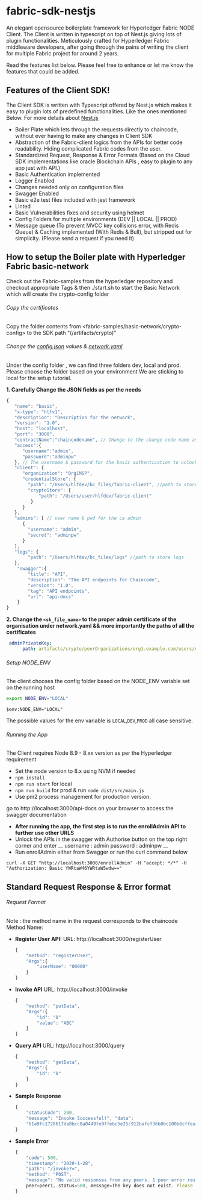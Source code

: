 # fabric-sdk-nestjs

An elegant opensource boilerplate framework for Hyperledger Fabric NODE Client. The Client is written in typescript on top of Nest.js giving lots of plugin functionalities. Meticulously crafted for Hyperledger Fabric middleware developers, after going through the pains of writing the client for multiple Fabric project for around 2 years. 

Read the features list below.
Please feel free to enhance or let me know the features that could be added.

## Features of the Client SDK!
The Client SDK is written with Typescript offered by Nest.js which makes it easy to plugin lots of predefined functionalities.
Like the ones mentioned Below.
For more details about [Nest.js](https://nestjs.com/)
- Boiler Plate which lets through the requests directly to chaincode, without ever having to make any changes in Client SDK
- Abstraction of the Fabric-client logics from the APIs for better code readability. Hiding complicated Fabric codes from the user.
- Standardized Request, Response & Error Formats (Based on the Cloud SDK implementations like oracle Blockchain APIs , easy to plugin to any app just with API.)
- Basic Authentication implemented
- Logger Enabled
- Changes needed only on configuration files
- Swagger Enabled
- Basic e2e test files included with jest framework
- Linted
- Basic Vulnerabilities fixes and security using helmet
- Config Folders for multiple environments (DEV || LOCAL || PROD)
- Message queue (To prevent MVCC key collisions error, with Redis Queue) & Caching implemented (With Redis & Bull), but stripped out for simplicity. (Please send a request if you need it)

## How to setup the Boiler plate with Hyperledger Fabric basic-network

Check out the Fabric-samples from the hyperledger repository and checkout appropriate Tags & then ./start.sh to start the Basic Network which will create the crypto-config folder

###### Copy the certificates

Copy the folder contents from <fabric-samples/basic-network/crypto-config> to the SDK path "(/artifacts/crypto)"

###### Change the [config.json](/config/local/config.json) values & [network.yaml](/config/local/network.yaml)

Under the config folder , we can find three folders dev, local and prod.
Please choose the folder based on your environment
We are sticking to local for the setup tutorial.

__1. Carefully Change the JSON fields as per the needs__

```javascript
{
   "name": "basic",
   "x-type": "hlfv1",
   "description": "Description for the network",
   "version": "1.0",
   "host": "localhost",
   "port": "3000",
   "contractName":"chaincodename", // CHange to the change code name as per installed chaincode
   "access":{
      "username":"admin",
      "password":"adminpw"
   }, // The username & password for the basic authentication to unlock APIs with swagger/postman
   "client": {
      "organization": "Org1MSP",
      "credentialStore": {
        "path": "/Users/hlfdev/bc_files/fabric-client", //path to store the credential certifcates
        "cryptoStore": {
            "path": "/Users/user/hlfdev/fabric-client"
         }
      }
   },
   "admins": [ // user name & pwd for the ca admin 
      {
        "username": "admin",
        "secret": "adminpw"
      }
   ],
   "logs": { 
        "path": "/Users/hlfdev/bc_files/logs" //path to store logs
   },
    "swagger":{
        "title": "API",
        "description": "The API endpoints for Chaincode",
        "version": "1.0",
        "tag": "API endpoints",
        "url": "api-docs"
    }
}
```

__2. Change the `<sk_file_name>` to the proper admin certificate of the organisation under network.yaml && more importantly the paths of all the certificates__ 

```yaml
 adminPrivateKey:
      path: artifacts/crypto/peerOrganizations/org1.example.com/users/Admin@org1.example.com/msp/keystore/<sk_file_name>
```      


###### Setup NODE_ENV

The client chooses the config folder based on the NODE_ENV variable set on the running host

```bash
export NODE_ENV="LOCAL"
```
```windows powershell
$env:NODE_ENV="LOCAL"
````
The possible values for the env variable is `LOCAL`,`DEV`,`PROD` all case sensitive.

###### Running the App

The Client requires Node 8.9 - 8.xx version as per the Hyperledger requirement

- Set the node version to 8.x using NVM if needed
- `npm install`
- `npm run start` for local
- `npm run build` for prod & run `node dist/src/main.js`
- Use pm2 process management for production version.

go to http://localhost:3000/api-docs on your browser to access the swagger documentation

- __After running the app, the first step is to run the enrollAdmin API to further use other URLS__
-  Unlock the APIs in the swagger with Authorise button on the top right corner
 and enter 
 __
 username : admin
 password : adminpw
__
- Run enrollAdmin either from Swagger or run the curl command below

```
curl -X GET "http://localhost:3000/enrollAdmin" -H "accept: */*" -H "Authorization: Basic YWRtaW46YWRtaW5wdw=="
```

## Standard Request Response & Error format

###### Request Format

Note : the method name in the request corresponds to the chaincode Method Name:

- __Register User API:__
URL: http://localhost:3000/registerUser

    ```javascript
    {
        "method": "registerUser", 
        "Args":{
            "userName": "00000"
        }
    }
    ```


- __Invoke API__
URL: http://localhost:3000/invoke

    ```javascript
    {
        "method": "putData", 
        "Args":{
            "id": "0"
            "value": "ABC"
        }
    }
    ```

- __Query API__
URL: http://localhost:3000/query

    ```javascript
    {
        "method": "getData", 
        "Args":{
            "id": "0"
        }
    }
    ```

- __Sample Response__

    ```javascript
    {
        "statusCode": 200,
        "message": "Invoke Successful!", "data":
        "61a9fc1728617da8bcc8a0449fe9ffebc5e25c912bafcf36b0bc100b6cffea8b", "error": {}
    }
    ```


- __Sample Error__

    ```javascript
    {
        "code": 500,
        "timestamp": "2020-1-28",
        "path": "/invoke?=",
        "method": "POST",
        "message": "No valid responses from any peers. 1 peer error responses:\n
        peer=peer1, status=500, message=The key does not exist. Please check." 
    }
    ```
